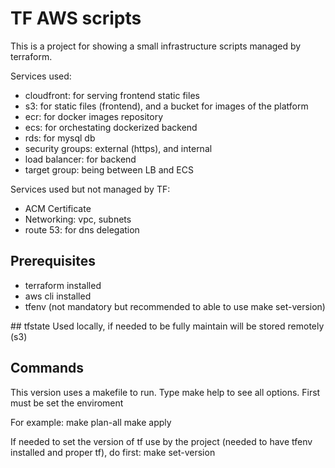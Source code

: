 # TF AWS scripts

This is a project for showing a small infrastructure scripts managed by terraform.

Services used:
- cloudfront: for serving frontend static files
- s3: for static files (frontend), and a bucket for images of the platform
- ecr: for docker images repository
- ecs: for orchestating dockerized backend
- rds: for mysql db
- security groups: external (https), and internal
- load balancer: for backend
- target group: being between LB and ECS

Services used but not managed by TF:
- ACM Certificate
- Networking: vpc, subnets
- route 53: for dns delegation

## Prerequisites

- terraform installed
- aws cli installed
- tfenv (not mandatory but recommended to able to use make set-version)

## tfstate
Used locally, if needed to be fully maintain will be stored remotely (s3)

## Commands

This version uses a makefile to run. Type make help to see all options.
First must be set the enviroment

For example:
make plan-all
make apply

If needed to set the version of tf use by the project (needed to have tfenv installed and proper tf), do first:
make set-version
